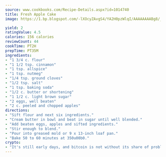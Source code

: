 ```yaml
---
source: www.cookbooks.com/Recipe-Details.aspx?id=1014740
title: Fresh Apple Cake
image: https://1.bp.blogspot.com/-lXOcyZAvgS4/YA2H0pzWlqI/AAAAAAAABg8/_HX4JI-WmFM0Tz684w_qYjP9vBzksmFNgCLcBGAsYHQ/s219/20.png

yield: 2
ratingValue: 4.5
calories: 156 calories
reviewCount: 44
cookTime: PT2H
prepTime: PT35M
ingredients:
- "1 3/4 c. flour"
- "1 1/2 tsp. cinnamon"
- "1 tsp. allspice"
- "1 tsp. nutmeg"
- "1/4 tsp. ground cloves"
- "1/2 tsp. salt"
- "1 tsp. baking soda"
- "1/2 c. butter or shortening"
- "1 1/2 c. light brown sugar"
- "2 eggs, well beaten"
- "2 c. peeled and chopped apples"
directions:
- "Sift flour and next six ingredients."
- "Cream butter in bowl and beat in sugar until well blended."
- "Add beaten eggs, apples and sifted ingredients."
- "Stir enough to blend."
- "Pour into greased mold or 9 x 13-inch loaf pan."
- "Bake 50 to 60 minutes at 350u00b0."
crypto:
- "It's still early days, and bitcoin is not without its share of problems."
---
```

